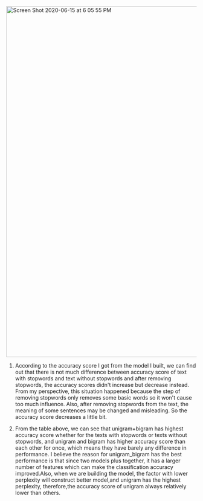 <img width="930" alt="Screen Shot 2020-06-15 at 6 05 55 PM" src="https://user-images.githubusercontent.com/65793583/84711003-5ad01280-af33-11ea-982c-b8b76f4d8d20.png">

1. According to the accuracy score I got from the model I built, we can find out that there is not much difference between accuracy score of text with stopwords and text without stopwords and after removing stopwords, the accuracy scores didn't increase but decrease instead. From my perspective, this situation happened because the step of removing stopwords only removes some basic words so it won't cause too much influence. Also, after removing stopwords from the text, the meaning of some sentences may be changed and misleading. So the accuracy score decreases a little bit.


2. From the table above, we can see that unigram+bigram has highest accuracy score whether for the texts with stopwords or texts without stopwords, and unigram and bigram has higher accuracy score than each other for once, which means they have barely any difference in performance. I believe the reason for unigram_bigram has the best performance is that since two models plus together, it has a larger number of features which can make the classification accuracy improved.Also, when we are building the model, the factor with lower perplexity will construct better model,and unigram has the highest perplexity, therefore,the accuracy score of unigram always relatively lower than others. 
